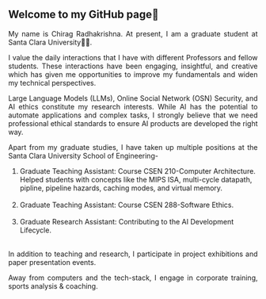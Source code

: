## Welcome to my GitHub page👋

<p align="justify">My name is Chirag Radhakrishna. At present, I am a graduate student at Santa Clara University👨‍💻.</p>

<p align="justify">I value the daily interactions that I have with different Professors and fellow students. These interactions have been engaging, insightful, and creative which has given me opportunities to improve my fundamentals and widen my technical perspectives.</p>

<p align="justify">Large Language Models (LLMs), Online Social Network (OSN) Security, and AI ethics constitute my research interests. While AI has the potential to automate applications and complex tasks, I strongly believe that we need professional ethical standards to ensure AI products are developed the right way.</p>

<p align="justify"> Apart from my graduate studies, I have taken up multiple positions at the Santa Clara University School of Engineering- <br/>
  <ol type="1">
    <li>Graduate Teaching Assistant: Course CSEN 210-Computer Architecture. Helped students with concepts like the MIPS ISA, multi-cycle datapath, pipline, pipeline hazards, caching modes, and virtual memory.</li><br/>
    <li>Graduate Teaching Assistant: Course CSEN 288-Software Ethics.</li><br/>
    <li>Graduate Research Assistant: Contributing to the AI Development Lifecycle.</li><br/>
  </ol>
</p>

<p align="justify">In addition to teaching and research, I participate in project exhibitions and paper presentation events.</p>

<p align="justify">Away from computers and the tech-stack, I engage in corporate training, sports analysis & coaching.</p>

